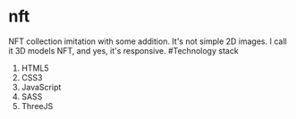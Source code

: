 # nft
NFT collection imitation with some addition. It's not simple 2D images. I call it 3D models NFT, and yes, it's responsive. 
#Technology stack
1. HTML5
2. CSS3
3. JavaScript
4. SASS
5. ThreeJS
